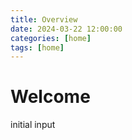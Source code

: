 ```yaml
---
title: Overview
date: 2024-03-22 12:00:00 
categories: [home]
tags: [home]
---
```


# Welcome

initial input